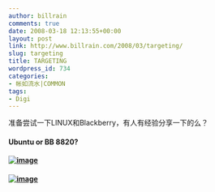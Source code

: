 ```yaml
---
author: billrain
comments: true
date: 2008-03-18 12:13:55+00:00
layout: post
link: http://www.billrain.com/2008/03/targeting/
slug: targeting
title: TARGETING
wordpress_id: 734
categories:
- 帐如流水|COMMON
tags:
- Digi
---
```


准备尝试一下LINUX和Blackberry，有人有经验分享一下的么？

#### Ubuntu or BB 8820?

#### [![image](http://www.billrain.com/wp-content/uploads/2008/03/image-thumb.png)](http://www.billrain.com/wp-content/uploads/2008/03/image.png)

#### [![image](http://www.billrain.com/wp-content/uploads/2008/03/image-thumb1.png)](http://www.billrain.com/wp-content/uploads/2008/03/image1.png)

